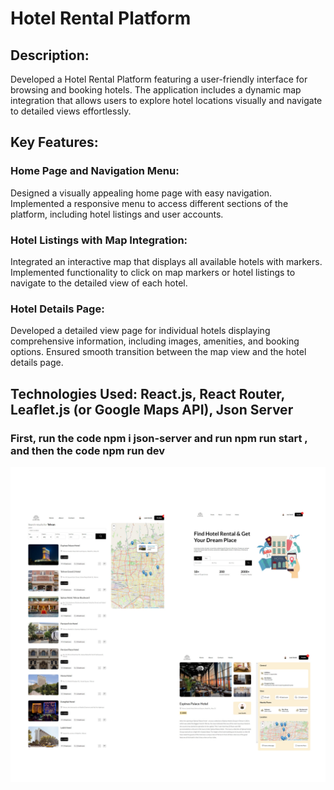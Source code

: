 # Hotel Rental Platform
## Description: 
  Developed a Hotel Rental Platform featuring a user-friendly interface for browsing and booking hotels. The application includes a dynamic map integration that allows users to explore hotel locations visually and navigate to detailed views effortlessly.
## Key Features:
### Home Page and Navigation Menu:
  Designed a visually appealing home page with easy navigation.
  Implemented a responsive menu to access different sections of the platform, including hotel listings and user accounts.
### Hotel Listings with Map Integration:
  Integrated an interactive map that displays all available hotels with markers.
  Implemented functionality to click on map markers or hotel listings to navigate to the detailed view of each hotel.
### Hotel Details Page:
  Developed a detailed view page for individual hotels displaying comprehensive information, including images, amenities, and booking options.
  Ensured smooth transition between the map view and the hotel details page.
## Technologies Used: React.js, React Router, Leaflet.js (or Google Maps API), Json Server

### First, run the code npm i json-server and run npm run start , and then the code npm run dev

![project](./src/assets/11.jpg)
